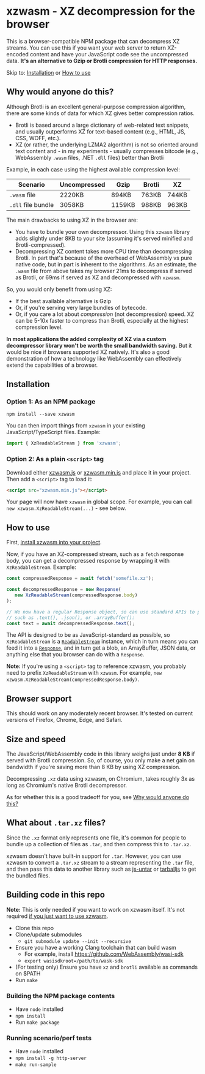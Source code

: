 # xzwasm - XZ decompression for the browser

This is a browser-compatible NPM package that can decompress XZ streams. You can use this if you want your web server to return XZ-encoded content and have your JavaScript code see the uncompressed data. **It's an alternative to Gzip or Brotli compression for HTTP responses.**

Skip to: [Installation](#installation) or [How to use](#how-to-use)

## Why would anyone do this?

Although Brotli is an excellent general-purpose compression algorithm, there are some kinds of data for which XZ gives better compression ratios.

 * Brotli is based around a large dictionary of web-related text snippets, and usually outperforms XZ for text-based content (e.g., HTML, JS, CSS, WOFF, etc.).
 * XZ (or rather, the underlying LZMA2 algorithm) is not so oriented around text content and - in my experiments - usually compresses bitcode (e.g., WebAssembly `.wasm` files, .NET `.dll` files) better than Brotli

Example, in each case using the highest available compression level:

| Scenario | Uncompressed | Gzip | Brotli | XZ |
| -------- | ------------ | ---- | ------ | -- |
| `.wasm` file | 2220KB | 894KB | 763KB | 744KB |
| `.dll` file bundle | 3058KB | 1159KB | 988KB | 963KB |

The main drawbacks to using XZ in the browser are:

 * You have to bundle your own decompressor. Using this `xzwasm` library adds slightly under 8KB to your site (assuming it's served minified and Brotli-compressed).
 * Decompressing XZ content takes more CPU time than decompressing Brotli. In part that's because of the overhead of WebAssembly vs pure native code, but in part is inherent to the algorithms. As an estimate, the `.wasm` file from above takes my browser 21ms to decompress if served as Brotli, or 69ms if served as XZ and decompressed with `xzwasm`.

So, you would only benefit from using XZ:

 * If the best available alternative is Gzip
 * Or, if you're serving very large bundles of bytecode.
 * Or, if you care a lot about *compression* (not decompression) speed. XZ can be 5-10x faster to compress than Brotli, especially at the highest compression level.

**In most applications the added complexity of XZ via a custom decompressor library won't be worth the small bandwidth saving.** But it would be nice if browsers supported XZ natively. It's also a good demonstration of how a technology like WebAssembly can effectively extend the capabilities of a browser.

## Installation

### Option 1: As an NPM package

```
npm install --save xzwasm
```

You can then import things from `xzwasm` in your existing JavaScript/TypeScript files. Example:

```js
import { XzReadableStream } from 'xzwasm';
```

### Option 2: As a plain `<script>` tag

Download either [xzwasm.js](https://github.com/SteveSanderson/xzwasm/releases/latest/download/xzwasm.js) or [xzwasm.min.js](https://github.com/SteveSanderson/xzwasm/releases/latest/download/xzwasm.min.js) and place it in your project. Then add a `<script>` tag to load it:

```html
<script src="xzwasm.min.js"></script>
```

Your page will now have `xzwasm` in global scope. For example, you can call `new xzwasm.XzReadableStream(...)` - see below.

## How to use

First, [install xzwasm into your project](#installation).

Now, if you have an XZ-compressed stream, such as a `fetch` response body, you can get a decompressed response by wrapping it with `XzReadableStream`. Example:

```js
const compressedResponse = await fetch('somefile.xz');

const decompressedResponse = new Response(
   new XzReadableStream(compressedResponse.body)
);

// We now have a regular Response object, so can use standard APIs to parse its body data,
// such as .text(), .json(), or .arrayBuffer():
const text = await decompressedResponse.text();
```

The API is designed to be as JavaScript-standard as possible, so `XzReadableStream` is a [`ReadableStream`](https://developer.mozilla.org/en-US/docs/Web/API/ReadableStream) instance, which in turn means you can feed it into a [`Response`](https://developer.mozilla.org/en-US/docs/Web/API/Response), and in turn get a blob, an ArrayBuffer, JSON data, or anything else that you browser can do with a `Response`.

**Note:** If you're using a `<script>` tag to reference xzwasm, you probably need to prefix `XzReadableStream` with `xzwasm`. For example, `new xzwasm.XzReadableStream(compressedResponse.body)`.

## Browser support

This should work on any moderately recent browser. It's tested on current versions of Firefox, Chrome, Edge, and Safari.

## Size and speed

The JavaScript/WebAssembly code in this library weighs just under **8 KB** if served with Brotli compression. So, of course, you only make a net gain on bandwidth if you're saving more than 8 KB by using XZ compression.

Decompressing `.xz` data using xzwasm, on Chromium, takes roughly 3x as long as Chromium's native Brotli decompressor.

As for whether this is a good tradeoff for you, see [Why would anyone do this?](#why-would-anyone-do-this)

## What about `.tar.xz` files?

Since the `.xz` format only represents one file, it's common for people to bundle up a collection of files as `.tar`, and then compress this to `.tar.xz`.

xzwasm doesn't have built-in support for `.tar`. However, you can use xzwasm to convert a `.tar.xz` stream to a stream representing the `.tar` file, and then pass this data to another library such as [js-untar](https://github.com/InvokIT/js-untar) or [tarballjs](https://github.com/ankitrohatgi/tarballjs) to get the bundled files.

## Building code in this repo

**Note:** This is only needed if you want to work on xzwasm itself. It's not required [if you just want to use xzwasm](#installation).

 * Clone this repo
 * Clone/update submodules
    * `git submodule update --init --recursive`
 * Ensure you have a working Clang toolchain that can build wasm
    * For example, install https://github.com/WebAssembly/wasi-sdk
    * `export wasisdkroot=/path/to/wask-sdk`
 * (For testing only) Ensure you have `xz` and `brotli` available as commands on $PATH
 * Run `make`

### Building the NPM package contents

 * Have `node` installed
 * `npm install`
 * Run `make package`

### Running scenario/perf tests

 * Have `node` installed
 * `npm install -g http-server`
 * `make run-sample`
